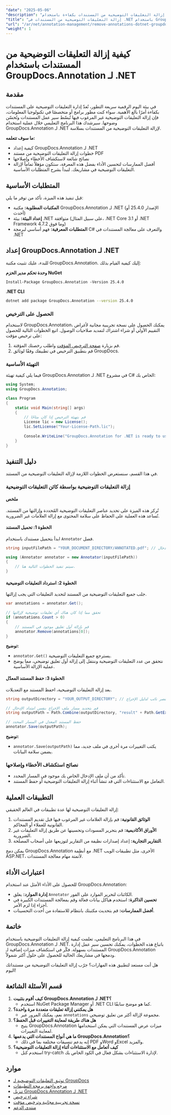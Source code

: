 ```yaml
---
"date": "2025-05-06"
"description": "تعرّف على كيفية إزالة التعليقات التوضيحية من المستندات بكفاءة باستخدام GroupDocs.Annotation لـ .NET. بسّط سير عمل مستنداتك وحسّن وضوحها مع هذا الدليل الشامل."
"title": "إزالة التعليقات التوضيحية من المستندات في .NET باستخدام GroupDocs.Annotation"
"url": "/ar/net/annotation-management/remove-annotations-dotnet-groupdocs/"
"weight": 1
---
```


# كيفية إزالة التعليقات التوضيحية من المستندات باستخدام GroupDocs.Annotation لـ .NET

## مقدمة
في بيئة اليوم الرقمية سريعة التطور، تُعدّ إدارة التعليقات التوضيحية على المستندات بكفاءة أمرًا بالغ الأهمية. سواء كنت مطور برامج أو متخصصًا في تكنولوجيا المعلومات، فإن إزالة التعليقات التوضيحية غير المرغوب فيها تُبسّط سير عمل المستندات وتُحسّن وضوحها. سيرشدك هذا البرنامج التعليمي خلال عملية استخدام GroupDocs.Annotation لـ .NET لإزالة التعليقات التوضيحية من المستندات بسلاسة.

**ما سوف تتعلمه:**
- كيفية إعداد GroupDocs.Annotation لـ .NET
- خطوات إزالة التعليقات التوضيحية من مستند PDF
- نصائح شائعة لاستكشاف الأخطاء وإصلاحها
- أفضل الممارسات لتحسين الأداء
بفضل هذه المعرفة، ستكون مؤهلاً تماماً لإزالة التعليقات التوضيحية في مشاريعك. لنبدأ بشرح المتطلبات الأساسية.

## المتطلبات الأساسية
قبل تنفيذ هذه الميزة، تأكد من توفر ما يلي:

- **المكتبات المطلوبة:** مكتبة GroupDocs.Annotation لـ .NET (الإصدار 25.4.0 أو أحدث)
- **إعداد البيئة:** بيئة .NET متوافقة (على سبيل المثال، .NET Core 3.1 أو .NET Framework 4.7.2 وما فوق)
- **المتطلبات المعرفية:** فهم أساسي لبرمجة C# والتعرف على معالجة المستندات في .NET

## إعداد GroupDocs.Annotation لـ .NET
للبدء، عليك تثبيت مكتبة GroupDocs.Annotation. إليك كيفية القيام بذلك:

**وحدة تحكم مدير الحزم NuGet**
```shell
Install-Package GroupDocs.Annotation -Version 25.4.0
```

**.NET CLI**
```bash
dotnet add package GroupDocs.Annotation --version 25.4.0
```

### الحصول على الترخيص
لاستخدام GroupDocs.Annotation، يمكنك الحصول على نسخة تجريبية مجانية لأغراض التقييم الأولي أو شراء اشتراك لتمديد صلاحيات الوصول. اتبع الخطوات التالية للحصول على ترخيص مؤقت:
1. قم بزيارة [صفحة الترخيص المؤقت](https://purchase.groupdocs.com/temporary-license/) واطلب رخصتك المؤقتة.
2. قم بتطبيق الترخيص في تطبيقك وفقًا لوثائق GroupDocs.

### التهيئة الأساسية
فيما يلي كيفية تهيئة GroupDocs.Annotation لـ .NET في مشروع C# الخاص بك:

```csharp
using System;
using GroupDocs.Annotation;

class Program
{
    static void Main(string[] args)
    {
        // قم بتهيئة الترخيص إذا كان متاحًا
        License lic = new License();
        lic.SetLicense("Your-License-Path.lic");
        
        Console.WriteLine("GroupDocs.Annotation for .NET is ready to use.");
    }
}
```

## دليل التنفيذ
في هذا القسم، سنستعرض الخطوات اللازمة لإزالة التعليقات التوضيحية من المستند.

### إزالة التعليقات التوضيحية بواسطة كائن التعليقات التوضيحية
#### ملخص
تُركز هذه الميزة على تحديد عناصر التعليقات التوضيحية المُحددة وإزالتها من المستند. تُساعد هذه العملية على الحفاظ على سلامة المحتوى مع إزالة العلامات غير الضرورية.

#### الخطوة 1: تحميل المستند
ابدأ بتحميل مستندك باستخدام `Annotator` فصل.

```csharp
string inputFilePath = "YOUR_DOCUMENT_DIRECTORY/ANNOTATED.pdf"; // عنصر نائب لمسار ملف الإدخال

using (Annotator annotator = new Annotator(inputFilePath))
{
    // سيتم تنفيذ الخطوات التالية هنا.
}
```

#### الخطوة 2: استرداد التعليقات التوضيحية
جلب جميع التعليقات التوضيحية من المستند لتحديد التعليقات التي يجب إزالتها.

```csharp
var annotations = annotator.Get();

// تحقق مما إذا كان هناك أي تعليقات توضيحية لإزالتها
if (annotations.Count > 0)
{
    // قم بإزالة أول تعليق موجود في المستند
    annotator.Remove(annotations[0]);
}
```

**توضيح:**
- `annotator.Get()` يسترجع جميع التعليقات التوضيحية.
- نتحقق من عدد التعليقات التوضيحية وننتقل إلى إزالة أول تعليق توضيحي، مما يوضح عملية الإزالة الأساسية.

#### الخطوة 3: حفظ المستند المعدّل
بعد إزالة التعليقات التوضيحية، احفظ المستند مع التعديلات.

```csharp
string outputDirectory = "YOUR_OUTPUT_DIRECTORY"; // عنصر نائب لدليل الإخراج

// قم بتحديد مسار ملف الإخراج بنفس امتداد الإدخال
string outputPath = Path.Combine(outputDirectory, "result" + Path.GetExtension(inputFilePath));

// حفظ المستند المعدل في المسار المحدد
annotator.Save(outputPath);
```

**توضيح:**
- `annotator.Save(outputPath)` يكتب التغييرات مرة أخرى في ملف جديد، مما يضمن سلامة البيانات.

### نصائح استكشاف الأخطاء وإصلاحها
- تأكد من أن ملف الإدخال الخاص بك موجود في المسار المحدد.
- التعامل مع الاستثناءات التي قد تنشأ أثناء إزالة التعليقات التوضيحية أو حفظ المستند.
  
## التطبيقات العملية
إزالة التعليقات التوضيحية لها عدة تطبيقات في العالم الحقيقي:

1. **الوثائق القانونية:** قم بإزالة العلامات غير المرغوب فيها قبل تقديم المستندات القانونية للعملاء أو المحاكم.
2. **الأوراق الأكاديمية:** قم بتحرير المسودات وتحسينها عن طريق إزالة التعليقات غير الضرورية.
3. **التقارير التجارية:** إعداد إصدارات نظيفة من التقارير لتوزيعها على أصحاب المصلحة.

يمكن دمج GroupDocs.Annotation مع أنظمة .NET الأخرى، مثل تطبيقات الويب ASP.NET، لأتمتة مهام معالجة المستندات.

## اعتبارات الأداء
للحصول على الأداء الأمثل عند استخدام GroupDocs.Annotation:
- **إدارة الموارد:** يغلق `Annotator` الكائنات لتحرير الموارد على الفور.
- **تحسين الذاكرة:** استخدم هياكل بيانات فعالة وقم بمعالجة المستندات الكبيرة في أجزاء إذا لزم الأمر.
- **أفضل الممارسات:** قم بتحديث مكتبتك بانتظام للاستفادة من أحدث التحسينات.

## خاتمة
في هذا البرنامج التعليمي، تعلمت كيفية إزالة التعليقات التوضيحية باستخدام GroupDocs.Annotation لـ .NET. باتباع هذه الخطوات، يمكنك تحسين سير عمل إدارة المستندات بسهولة. فكّر في استكشاف ميزات إضافية لـ GroupDocs.Annotation ودمجها في مشاريعك الحالية للحصول على حلول أكثر شمولاً.

هل أنت مستعد لتطبيق هذه المهارات؟ جرّب إزالة التعليقات التوضيحية من مستنداتك اليوم!

## قسم الأسئلة الشائعة
1. **كيف أقوم بتثبيت GroupDocs.Annotation لـ .NET؟**
   - استخدم NuGet Package Manager أو .NET CLI كما هو موضح سابقًا.
2. **هل يمكنني إزالة تعليقات متعددة مرة واحدة؟**
   - نعم، يمكنك المرور عبر `annotations` مجموعة لإزالة أكثر من تعليق توضيحي.
3. **هل هناك طريقة لمعاينة التغييرات قبل الحفظ؟**
   - يتيح GroupDocs.Annotation ميزات عرض المستندات التي يمكن استخدامها لمعاينة التغييرات.
4. **ما هي أنواع المستندات التي يدعمها GroupDocs.Annotation؟**
   - إنه يدعم تنسيقات مختلفة بما في ذلك PDF وWord وExcel والمزيد.
5. **كيف أتعامل مع الاستثناءات أثناء إزالة التعليقات التوضيحية؟**
   - استخدم كتل try-catch لإدارة الاستثناءات بشكل فعال في الكود الخاص بك.

## موارد
- [توثيق التعليقات التوضيحية لـ GroupDocs](https://docs.groupdocs.com/annotation/net/)
- [مرجع واجهة برمجة التطبيقات](https://reference.groupdocs.com/annotation/net/)
- [تنزيل GroupDocs.Annotation لـ .NET](https://releases.groupdocs.com/annotation/net/)
- [شراء ترخيص](https://purchase.groupdocs.com/buy)
- [نسخة تجريبية مجانية وترخيص مؤقت](https://releases.groupdocs.com/annotation/net/)
- [منتدى الدعم](https://forum.groupdocs.com/c/annotation/)